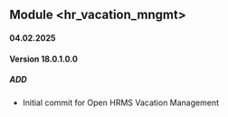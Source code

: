 ## Module <hr_vacation_mngmt>
#### 04.02.2025
#### Version 18.0.1.0.0
##### ADD
- Initial commit for Open HRMS Vacation Management

